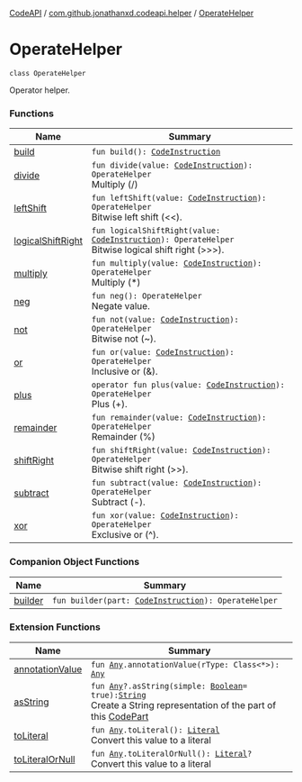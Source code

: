 [CodeAPI](../../index.md) / [com.github.jonathanxd.codeapi.helper](../index.md) / [OperateHelper](.)

# OperateHelper

`class OperateHelper`

Operator helper.

### Functions

| Name | Summary |
|---|---|
| [build](build.md) | `fun build(): `[`CodeInstruction`](../../com.github.jonathanxd.codeapi/-code-instruction.md) |
| [divide](divide.md) | `fun divide(value: `[`CodeInstruction`](../../com.github.jonathanxd.codeapi/-code-instruction.md)`): OperateHelper`<br>Multiply (/) |
| [leftShift](left-shift.md) | `fun leftShift(value: `[`CodeInstruction`](../../com.github.jonathanxd.codeapi/-code-instruction.md)`): OperateHelper`<br>Bitwise left shift (&lt;&lt;). |
| [logicalShiftRight](logical-shift-right.md) | `fun logicalShiftRight(value: `[`CodeInstruction`](../../com.github.jonathanxd.codeapi/-code-instruction.md)`): OperateHelper`<br>Bitwise logical shift right (&gt;&gt;&gt;). |
| [multiply](multiply.md) | `fun multiply(value: `[`CodeInstruction`](../../com.github.jonathanxd.codeapi/-code-instruction.md)`): OperateHelper`<br>Multiply (*) |
| [neg](neg.md) | `fun neg(): OperateHelper`<br>Negate value. |
| [not](not.md) | `fun not(value: `[`CodeInstruction`](../../com.github.jonathanxd.codeapi/-code-instruction.md)`): OperateHelper`<br>Bitwise not (~). |
| [or](or.md) | `fun or(value: `[`CodeInstruction`](../../com.github.jonathanxd.codeapi/-code-instruction.md)`): OperateHelper`<br>Inclusive or (&amp;). |
| [plus](plus.md) | `operator fun plus(value: `[`CodeInstruction`](../../com.github.jonathanxd.codeapi/-code-instruction.md)`): OperateHelper`<br>Plus (+). |
| [remainder](remainder.md) | `fun remainder(value: `[`CodeInstruction`](../../com.github.jonathanxd.codeapi/-code-instruction.md)`): OperateHelper`<br>Remainder (%) |
| [shiftRight](shift-right.md) | `fun shiftRight(value: `[`CodeInstruction`](../../com.github.jonathanxd.codeapi/-code-instruction.md)`): OperateHelper`<br>Bitwise shift right (&gt;&gt;). |
| [subtract](subtract.md) | `fun subtract(value: `[`CodeInstruction`](../../com.github.jonathanxd.codeapi/-code-instruction.md)`): OperateHelper`<br>Subtract (-). |
| [xor](xor.md) | `fun xor(value: `[`CodeInstruction`](../../com.github.jonathanxd.codeapi/-code-instruction.md)`): OperateHelper`<br>Exclusive or (&#94;). |

### Companion Object Functions

| Name | Summary |
|---|---|
| [builder](builder.md) | `fun builder(part: `[`CodeInstruction`](../../com.github.jonathanxd.codeapi/-code-instruction.md)`): OperateHelper` |

### Extension Functions

| Name | Summary |
|---|---|
| [annotationValue](../../com.github.jonathanxd.codeapi.util.conversion/kotlin.-any/annotation-value.md) | `fun `[`Any`](https://kotlinlang.org/api/latest/jvm/stdlib/kotlin/-any/index.html)`.annotationValue(rType: Class<*>): `[`Any`](https://kotlinlang.org/api/latest/jvm/stdlib/kotlin/-any/index.html) |
| [asString](../../com.github.jonathanxd.codeapi.util/kotlin.-any/as-string.md) | `fun `[`Any`](https://kotlinlang.org/api/latest/jvm/stdlib/kotlin/-any/index.html)`?.asString(simple: `[`Boolean`](https://kotlinlang.org/api/latest/jvm/stdlib/kotlin/-boolean/index.html)` = true): `[`String`](https://kotlinlang.org/api/latest/jvm/stdlib/kotlin/-string/index.html)<br>Create a String representation of the part of this [CodePart](../../com.github.jonathanxd.codeapi/-code-part/index.md) |
| [toLiteral](../../com.github.jonathanxd.codeapi.util.conversion/kotlin.-any/to-literal.md) | `fun `[`Any`](https://kotlinlang.org/api/latest/jvm/stdlib/kotlin/-any/index.html)`.toLiteral(): `[`Literal`](../../com.github.jonathanxd.codeapi.literal/-literal/index.md)<br>Convert this value to a literal |
| [toLiteralOrNull](../../com.github.jonathanxd.codeapi.util.conversion/kotlin.-any/to-literal-or-null.md) | `fun `[`Any`](https://kotlinlang.org/api/latest/jvm/stdlib/kotlin/-any/index.html)`.toLiteralOrNull(): `[`Literal`](../../com.github.jonathanxd.codeapi.literal/-literal/index.md)`?`<br>Convert this value to a literal |
